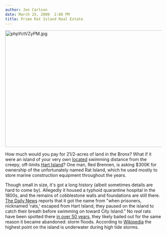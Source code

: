 ```yaml
---
author: Jen Carlson
date: March 25, 2009  2:06 PM
title: Prime Rat Island Real Estate
---
```


<p><span class="mt-enclosure mt-enclosure-image" style="display: inline;"> <img alt="phpYctVZyPM.jpg" src="https://web.archive.org/web/20120118130455im_/http://gothamist.com/attachments/arts_jen/phpYctVZyPM.jpg" width="640" height="376" class="image-none"> </span></p>

<p>How much would you pay for 21/2-acres of land in the Bronx? What if it were an island of your very own <a href="https://web.archive.org/web/20120118130455/http://maps.google.com/maps?hl=en&amp;q=rat+island,+ny&amp;ie=UTF8&amp;split=0&amp;gl=us&amp;ei=mlnKSb-8CpK0MZO6oOYD&amp;ll=40.855371,-73.779716&amp;spn=0.008277,0.017617&amp;t=h&amp;z=16">located</a> swimming distance from the creepy, off-limits <a href="https://web.archive.org/web/20120118130455/http://gothamist.com/2008/09/02/going_to_the_heart_of_hart_island.php">Hart Island</a>? One man, Red Brennen, is asking $300K for ownership of the unfortunately named Rat Island, which he used mostly to store marine construction equipment throughout the years. </p>

<p>Though small in size, it&apos;s got a long history (albeit sometimes details are hard to come by). Allegedly it housed a typhoid quarantine hospital in the 1800s, and the remains of cobblestone walls and foundations are still there. <a href="https://web.archive.org/web/20120118130455/http://www.nydailynews.com/ny_local/bronx/2009/03/24/2009-03-24_for_enough_cheese_rat_island_is_yours_fa-2.html">The Daily News</a> reports that it got the name from &quot;when prisoners, nicknamed &apos;rats,&apos; escaped from Hart Island, they paused on the island to catch their breath before swimming on toward City Island.&quot; No <em>real</em> rats have been spotted there <a href="https://web.archive.org/web/20120118130455/http://enc.slider.com/Enc/Rat_Island_(New_York)">in over 50 years</a>, they likely bailed out for the same reason it became abandoned: storm floods. According to <a href="https://web.archive.org/web/20120118130455/http://en.wikipedia.org/wiki/Rat_Island,_New_York">Wikipedia</a> the highest point on the island is underwater during high tide storms.</p>